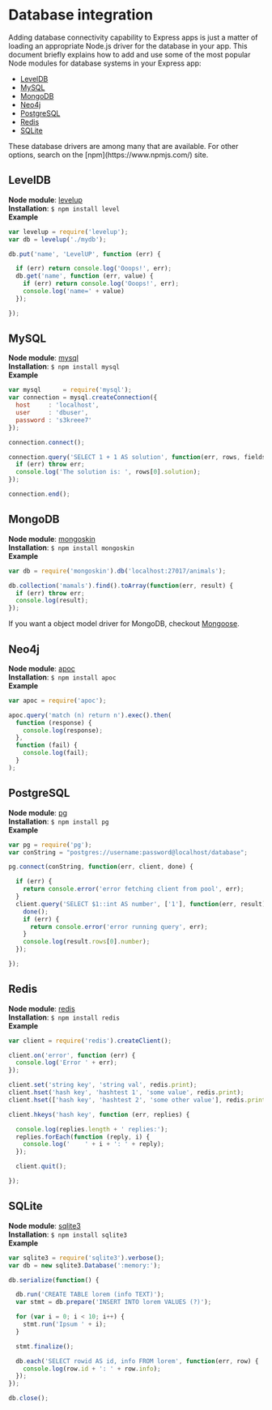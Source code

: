 # Database integration

Adding database connectivity capability to Express apps is just a matter of loading an appropriate Node.js driver for the database in your app. This document briefly explains how to add and use some of the most popular Node modules for database systems in your Express app:

* [LevelDB](#leveldb)
* [MySQL](#mysql)
* [MongoDB](#mongo)
* [Neo4j](#neo4j)
* [PostgreSQL](#postgres)
* [Redis](#redis)
* [SQLite](#sqlite)

<div class="doc-box doc-notice">These database drivers are among many that are available.  For other options,
search on the [npm](https://www.npmjs.com/) site.</div>

<a name="leveldb"></a>
## LevelDB

**Node module**: [levelup](https://github.com/rvagg/node-levelup)  
**Installation**: `$ npm install level`  
**Example**

```js
var levelup = require('levelup');
var db = levelup('./mydb');

db.put('name', 'LevelUP', function (err) {

  if (err) return console.log('Ooops!', err);
  db.get('name', function (err, value) {
    if (err) return console.log('Ooops!', err);
    console.log('name=' + value)
  });

});
```

<a name="mysql"></a>
## MySQL

**Node module**: [mysql](https://github.com/felixge/node-mysql/)  
**Installation**: `$ npm install mysql`  
**Example**

```js
var mysql      = require('mysql');
var connection = mysql.createConnection({
  host     : 'localhost',
  user     : 'dbuser',
  password : 's3kreee7'
});

connection.connect();

connection.query('SELECT 1 + 1 AS solution', function(err, rows, fields) {
  if (err) throw err;
  console.log('The solution is: ', rows[0].solution);
});

connection.end();
```

<a name="mongo"></a>
## MongoDB

**Node module**: [mongoskin](https://github.com/kissjs/node-mongoskin)  
**Installation**: `$ npm install mongoskin`  
**Example**

```js
var db = require('mongoskin').db('localhost:27017/animals');

db.collection('mamals').find().toArray(function(err, result) {
  if (err) throw err;
  console.log(result);
});
```

If you want a object model driver for MongoDB, checkout [Mongoose](https://github.com/LearnBoost/mongoose).

<a name="neo4j"></a>
## Neo4j

**Node module**: [apoc](https://github.com/hacksparrow/apoc)  
**Installation**: `$ npm install apoc`  
**Example**

```js
var apoc = require('apoc');

apoc.query('match (n) return n').exec().then(
  function (response) {
    console.log(response);
  },
  function (fail) {
    console.log(fail);
  }
);
```

<a name="postgres"></a>
## PostgreSQL

**Node module**: [pg](https://github.com/brianc/node-postgres)  
**Installation**: `$ npm install pg`  
**Example**

```js
var pg = require('pg');
var conString = "postgres://username:password@localhost/database";

pg.connect(conString, function(err, client, done) {

  if (err) {
    return console.error('error fetching client from pool', err);
  }
  client.query('SELECT $1::int AS number', ['1'], function(err, result) {
    done();
    if (err) {
      return console.error('error running query', err);
    }
    console.log(result.rows[0].number);
  });

});
```

<a name="redis"></a>
## Redis

**Node module**: [redis](https://github.com/mranney/node_redis)  
**Installation**: `$ npm install redis`  
**Example**

```js
var client = require('redis').createClient();

client.on('error', function (err) {
  console.log('Error ' + err);
});

client.set('string key', 'string val', redis.print);
client.hset('hash key', 'hashtest 1', 'some value', redis.print);
client.hset(['hash key', 'hashtest 2', 'some other value'], redis.print);

client.hkeys('hash key', function (err, replies) {

  console.log(replies.length + ' replies:');
  replies.forEach(function (reply, i) {
    console.log('    ' + i + ': ' + reply);
  });

  client.quit();

});
```

<a name="sqlite"></a>
## SQLite

**Node module**: [sqlite3](https://github.com/mapbox/node-sqlite3)  
**Installation**: `$ npm install sqlite3`  
**Example**

```js
var sqlite3 = require('sqlite3').verbose();
var db = new sqlite3.Database(':memory:');

db.serialize(function() {

  db.run('CREATE TABLE lorem (info TEXT)');
  var stmt = db.prepare('INSERT INTO lorem VALUES (?)');

  for (var i = 0; i < 10; i++) {
    stmt.run('Ipsum ' + i);
  }

  stmt.finalize();

  db.each('SELECT rowid AS id, info FROM lorem', function(err, row) {
    console.log(row.id + ': ' + row.info);
  });
});

db.close();
```

<!-- ## Riak

## Cassandra

## CouchDB -->
